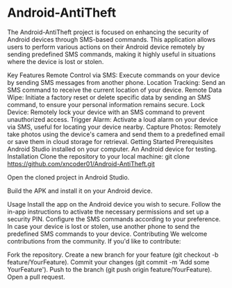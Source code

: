 # Android-AntiTheft

The Android-AntiTheft project is focused on enhancing the security of Android devices through SMS-based commands. This application allows users to perform various actions on their Android device remotely by sending predefined SMS commands, making it highly useful in situations where the device is lost or stolen.

Key Features
Remote Control via SMS: Execute commands on your device by sending SMS messages from another phone.
Location Tracking: Send an SMS command to receive the current location of your device.
Remote Data Wipe: Initiate a factory reset or delete specific data by sending an SMS command, to ensure your personal information remains secure.
Lock Device: Remotely lock your device with an SMS command to prevent unauthorized access.
Trigger Alarm: Activate a loud alarm on your device via SMS, useful for locating your device nearby.
Capture Photos: Remotely take photos using the device's camera and send them to a predefined email or save them in cloud storage for retrieval.
Getting Started
Prerequisites
Android Studio installed on your computer.
An Android device for testing.
Installation
Clone the repository to your local machine: git clone https://github.com/xncoder01/Android-AntiTheft.git

Open the cloned project in Android Studio.

Build the APK and install it on your Android device.

Usage
Install the app on the Android device you wish to secure.
Follow the in-app instructions to activate the necessary permissions and set up a security PIN.
Configure the SMS commands according to your preference.
In case your device is lost or stolen, use another phone to send the predefined SMS commands to your device.
Contributing
We welcome contributions from the community. If you'd like to contribute:

Fork the repository.
Create a new branch for your feature (git checkout -b feature/YourFeature).
Commit your changes (git commit -m 'Add some YourFeature').
Push to the branch (git push origin feature/YourFeature).
Open a pull request.
